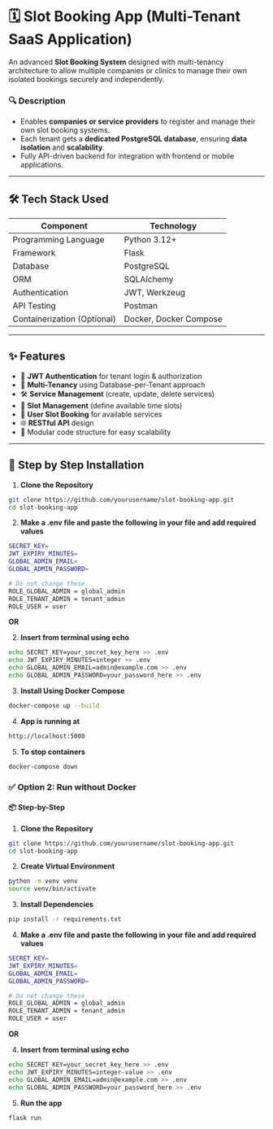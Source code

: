 # 🗓️ Slot Booking App (Multi-Tenant SaaS Application)

An advanced **Slot Booking System** designed with multi-tenancy architecture to allow multiple companies or clinics to manage their own isolated bookings securely and independently.

### 🔍 Description

- Enables **companies or service providers** to register and manage their own slot booking systems.
- Each tenant gets a **dedicated PostgreSQL database**, ensuring **data isolation** and **scalability**.
- Fully API-driven backend for integration with frontend or mobile applications.

---

## 🛠️ Tech Stack Used

| Component         | Technology        |
|------------------|-------------------|
| Programming Language | Python 3.12+       |
| Framework        | Flask              |
| Database         | PostgreSQL         |
| ORM              | SQLAlchemy         |
| Authentication            | JWT, Werkzeug      |
| API Testing      | Postman            |
| Containerization (Optional) | Docker, Docker Compose |

---

## ✨ Features

- 🔐 **JWT Authentication** for tenant login & authorization
- 🏢 **Multi-Tenancy** using Database-per-Tenant approach
- 🛠️ **Service Management** (create, update, delete services)
- 📆 **Slot Management** (define available time slots)
- 👥 **User Slot Booking** for available services
- 🌐 **RESTful API** design
- 📁 Modular code structure for easy scalability

---

## 🚀 Step by Step Installation


1. **Clone the Repository**

```bash
git clone https://github.com/yourusername/slot-booking-app.git
cd slot-booking-app
```


2. **Make a .env file and paste the following in your file and add required values**

```bash
SECRET_KEY=
JWT_EXPIRY_MINUTES=
GLOBAL_ADMIN_EMAIL=
GLOBAL_ADMIN_PASSWORD=

# Do not change these
ROLE_GLOBAL_ADMIN = global_admin
ROLE_TENANT_ADMIN = tenant_admin
ROLE_USER = user
```

**OR**

2. **Insert from terminal using echo**

```bash
echo SECRET_KEY=your_secret_key_here >> .env
echo JWT_EXPIRY_MINUTES=integer >> .env
echo GLOBAL_ADMIN_EMAIL=admin@example.com >> .env
echo GLOBAL_ADMIN_PASSWORD=your_password_here >> .env
```

3. **Install Using Docker Compose**


```bash
docker-compose up --build
```

4. **App is running at**

```bash
http://localhost:5000
```


5. **To stop containers**
```bash
docker-compose down
```

### ✅ Option 2: Run without Docker

#### 📦 Step-by-Step

1. **Clone the Repository**

```bash
git clone https://github.com/yourusername/slot-booking-app.git
cd slot-booking-app
```

2. **Create Virtual Environment**

```bash
python -m venv venv
source venv/bin/activate
```

3. **Install Dependencies**

```bash
pip install -r requirements.txt
```

4. **Make a .env file and paste the following in your file and add required values**

```bash
SECRET_KEY=
JWT_EXPIRY_MINUTES=
GLOBAL_ADMIN_EMAIL=
GLOBAL_ADMIN_PASSWORD=

# Do not change these
ROLE_GLOBAL_ADMIN = global_admin
ROLE_TENANT_ADMIN = tenant_admin
ROLE_USER = user
```

**OR**

4. **Insert from terminal using echo**

```bash
echo SECRET_KEY=your_secret_key_here >> .env
echo JWT_EXPIRY_MINUTES=integer-value >> .env
echo GLOBAL_ADMIN_EMAIL=admin@example.com >> .env
echo GLOBAL_ADMIN_PASSWORD=your_password_here >> .env
```

5. **Run the app**

```bash
flask run
```